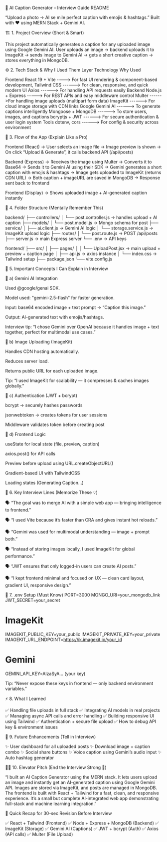 🧠 AI Caption Generator – Interview Guide README

“Upload a photo → AI se mile perfect caption with emojis & hashtags.”
Built with ❤️ using MERN Stack + Gemini AI.

🏗️ 1. Project Overview (Short & Smart)

This project automatically generates a caption for any uploaded image using Google Gemini AI.
User uploads an image → backend uploads it to ImageKit → sends image to Gemini AI → gets a short creative caption → stores everything in MongoDB.

⚙️ 2. Tech Stack & Why I Used Them
Layer	Technology	Why Used

Frontend	React 19 + Vite  ---->	For fast UI rendering & component-based development,
	Tailwind CSS  ------>	For clean, responsive, and quick modern UI
	Axios ------>	For handling API requests easily
Backend	Node.js + Express ----->	For REST APIs and easy middleware control
	Multer ------>For handling image uploads (multipart form data)
	ImageKit ------>	For cloud image storage with CDN links
	Google Gemini AI ------>	To generate captions intelligently
	Mongoose + MongoDB ------>	To store users, images, and captions
	bcryptjs + JWT ------>	For secure authentication & user login system
Tools	dotenv, cors ------>	For config & security across environment



🔁 3. Flow of the App (Explain Like a Pro)

Frontend (React)
→ User selects an image file
→ Image preview is shown
→ On click “Upload & Generate”, it calls backend API (/api/posts)

Backend (Express)
→ Receives the image using Multer
→ Converts it to Base64
→ Sends it to Gemini AI using their SDK
→ Gemini generates a short caption with emojis & hashtags
→ Image gets uploaded to ImageKit (returns CDN URL)
→ Both caption + imageURL are saved in MongoDB
→ Response sent back to frontend

Frontend (Display)
→ Shows uploaded image + AI-generated caption instantly

🧩 4. Folder Structure (Mentally Remember This)


backend/
 ├── controllers/
 │    └── post.controller.js   → handles upload + AI caption
 ├── models/
 │    └── post.model.js        → Mongo schema for post
 ├── service/
 │    ├── ai.client.js         → Gemini AI logic
 │    └── storage.service.js   → ImageKit upload logic
 ├── routes/
 │    └── post.route.js        → POST /api/posts
 ├── server.js                 → main Express server
 └── .env                      → API keys

frontend/
 ├── src/
 │   ├── pages/
 │   │   └── UploadPost.jsx    → main upload + preview + caption page
 │   ├── api.js                → axios instance
 │   └── index.css             → Tailwind setup
 ├── package.json
 └── vite.config.js

🧠 5. Important Concepts I Can Explain in Interview


🔹 a) Gemini AI Integration

Used @google/genai SDK.

Model used: "gemini-2.5-flash" for faster generation.

Input: base64 encoded image + text prompt → “Caption this image.”

Output: AI-generated text with emojis/hashtags.

Interview tip:
“I chose Gemini over OpenAI because it handles image + text together, perfect for multimodal use cases.”


🔹 b) Image Uploading (ImageKit)

Handles CDN hosting automatically.

Reduces server load.

Returns public URL for each uploaded image.

Tip: “I used ImageKit for scalability — it compresses & caches images globally.”



🔹 c) Authentication (JWT + bcrypt)

bcrypt → securely hashes passwords

jsonwebtoken → creates tokens for user sessions

Middleware validates token before creating post



🔹 d) Frontend Logic

useState for local state (file, preview, caption)

axios.post() for API calls

Preview before upload using URL.createObjectURL()

Gradient-based UI with TailwindCSS

Loading states (Generating Caption...)



💬 6. Key Interview Lines (Memorize These 💡)

🗣️ “The goal was to merge AI with a simple web app — bringing intelligence to frontend.”

🗣️ “I used Vite because it’s faster than CRA and gives instant hot reloads.”

🗣️ “Gemini was used for multimodal understanding — image + prompt both.”

🗣️ “Instead of storing images locally, I used ImageKit for global performance.”

🗣️ “JWT ensures that only logged-in users can create AI posts.”

🗣️ “I kept frontend minimal and focused on UX — clean card layout, gradient UI, responsive design.”



🔐 7. .env Setup (Must Know)
PORT=3000
MONGO_URI=your_mongodb_link
JWT_SECRET=your_secret

# ImageKit
IMAGEKIT_PUBLIC_KEY=your_public
IMAGEKIT_PRIVATE_KEY=your_private
IMAGEKIT_URL_ENDPOINT=https://ik.imagekit.io/your_id

# Gemini
GEMINI_API_KEY=AIzaSyA... (your key)


Tip: “Never expose these keys in frontend — only backend environment variables.”



⚡ 8. What I Learned

✅ Handling file uploads in full stack
✅ Integrating AI models in real projects
✅ Managing async API calls and error handling
✅ Building responsive UI using Tailwind
✅ Authentication + secure file upload
✅ How to debug API key & environment issues



🎯 9. Future Enhancements (Tell in Interview)

✨ User dashboard for all uploaded posts
✨ Download image + caption combo
✨ Social share buttons
✨ Voice caption using Gemini’s audio input
✨ Auto hashtag generator



🧍‍♂️ 10. Elevator Pitch (End the Interview Strong 💬)

“I built an AI Caption Generator using the MERN stack.
It lets users upload an image and instantly get an AI-generated caption using Google Gemini API.
Images are stored via ImageKit, and posts are managed in MongoDB.
The frontend is built with React + Tailwind for a fast, clean, and responsive experience.
It’s a small but complete AI-integrated web app demonstrating full-stack and machine learning integration.”

💫 Quick Recap for 30-sec Revision Before Interview

✅ React + Tailwind (Frontend)
✅ Node + Express + MongoDB (Backend)
✅ ImageKit (Storage)
✅ Gemini AI (Captions)
✅ JWT + bcrypt (Auth)
✅ Axios (API calls)
✅ Multer (File Upload)
